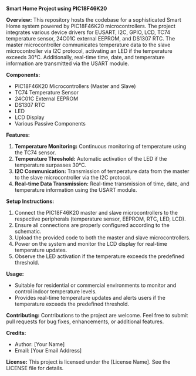 **Smart Home Project using PIC18F46K20**

**Overview:**
This repository hosts the codebase for a sophisticated Smart Home system powered by PIC18F46K20 microcontrollers. The project integrates various device drivers for EUSART, I2C, GPIO, LCD, TC74 temperature sensor, 24C01C external EEPROM, and DS1307 RTC. The master microcontroller communicates temperature data to the slave microcontroller via I2C protocol, activating an LED if the temperature exceeds 30°C. Additionally, real-time time, date, and temperature information are transmitted via the USART module.

**Components:**
- PIC18F46K20 Microcontrollers (Master and Slave)
- TC74 Temperature Sensor
- 24C01C External EEPROM
- DS1307 RTC
- LED
- LCD Display
- Various Passive Components

**Features:**
1. **Temperature Monitoring:** Continuous monitoring of temperature using the TC74 sensor.
2. **Temperature Threshold:** Automatic activation of the LED if the temperature surpasses 30°C.
3. **I2C Communication:** Transmission of temperature data from the master to the slave microcontroller via the I2C protocol.
4. **Real-time Data Transmission:** Real-time transmission of time, date, and temperature information using the USART module.

**Setup Instructions:**
1. Connect the PIC18F46K20 master and slave microcontrollers to the respective peripherals (temperature sensor, EEPROM, RTC, LED, LCD).
2. Ensure all connections are properly configured according to the schematic.
3. Upload the provided code to both the master and slave microcontrollers.
4. Power on the system and monitor the LCD display for real-time temperature updates.
5. Observe the LED activation if the temperature exceeds the predefined threshold.

**Usage:**
- Suitable for residential or commercial environments to monitor and control indoor temperature levels.
- Provides real-time temperature updates and alerts users if the temperature exceeds the predefined threshold.

**Contributing:**
Contributions to the project are welcome. Feel free to submit pull requests for bug fixes, enhancements, or additional features.

**Credits:**
- Author: [Your Name]
- Email: [Your Email Address]

**License:**
This project is licensed under the [License Name]. See the LICENSE file for details.
